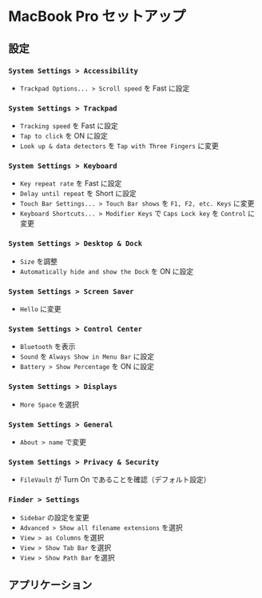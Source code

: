 # MacBook Pro セットアップ

## 設定

### `System Settings > Accessibility`

- `Trackpad Options... > Scroll speed` を Fast に設定

### `System Settings > Trackpad`

- `Tracking speed` を Fast に設定
- `Tap to click` を ON に設定
- `Look up & data detectors` を `Tap with Three Fingers` に変更

### `System Settings > Keyboard`

- `Key repeat rate` を Fast に設定
- `Delay until repeat` を Short に設定
- `Touch Bar Settings... > Touch Bar shows` を `F1, F2, etc. Keys` に変更
- `Keyboard Shortcuts... > Modifier Keys` で `Caps Lock key` を `Control` に変更

### `System Settings > Desktop & Dock`

- `Size` を調整
- `Automatically hide and show the Dock` を ON に設定

### `System Settings > Screen Saver`

- `Hello` に変更

### `System Settings > Control Center`

- `Bluetooth` を表示
- `Sound` を `Always Show in Menu Bar` に設定
- `Battery > Show Percentage` を ON に設定

### `System Settings > Displays`

- `More Space` を選択

### `System Settings > General`

- `About > name` で変更

### `System Settings > Privacy & Security`

- `FileVault` が Turn On であることを確認（デフォルト設定）

### `Finder > Settings`

- `Sidebar` の設定を変更
- `Advanced > Show all filename extensions` を選択
- `View > as Columns` を選択
- `View > Show Tab Bar` を選択
- `View > Show Path Bar` を選択

## アプリケーション
